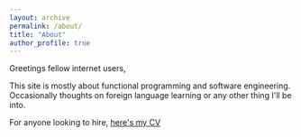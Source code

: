 ```yaml
---
layout: archive
permalink: /about/
title: "About"
author_profile: true
---
```


Greetings fellow internet users,

This site is mostly about functional programming and software engineering. Occasionally thoughts on foreign language learning or any other thing I'll be into. 

For anyone looking to hire, [here's my CV](https://vvviiimmm.github.io/cv/)
